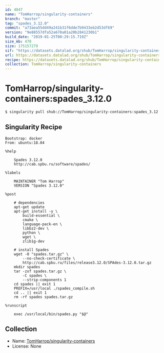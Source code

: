 ```yaml
---
id: 4847
name: "TomHarrop/singularity-containers"
branch: "master"
tag: "spades_3.12.0"
commit: "a73aea55dd49a241b31f6dde7b9433eb2d53df69"
version: "9e88557dfa52a678a01a20b2841230b1"
build_date: "2019-01-25T00:29:15.719Z"
size_mb: 478
size: 175157279
sif: "https://datasets.datalad.org/shub/TomHarrop/singularity-containers/spades_3.12.0/2019-01-25-a73aea55-9e88557d/9e88557dfa52a678a01a20b2841230b1.simg"
url: https://datasets.datalad.org/shub/TomHarrop/singularity-containers/spades_3.12.0/2019-01-25-a73aea55-9e88557d/
recipe: https://datasets.datalad.org/shub/TomHarrop/singularity-containers/spades_3.12.0/2019-01-25-a73aea55-9e88557d/Singularity
collection: TomHarrop/singularity-containers
---
```


# TomHarrop/singularity-containers:spades_3.12.0

```bash
$ singularity pull shub://TomHarrop/singularity-containers:spades_3.12.0
```

## Singularity Recipe

```singularity
Bootstrap: docker
From: ubuntu:18.04

%help

    Spades 3.12.0
    http://cab.spbu.ru/software/spades/

%labels

    MAINTAINER "Tom Harrop"
    VERSION "Spades 3.12.0"

%post

    # dependencies
    apt-get update
    apt-get install -y \
        build-essential \
        cmake \
        language-pack-en \
        libbz2-dev \
        python \
        wget \
        zlib1g-dev
        
    # install Spades
    wget -O "spades.tar.gz" \
        --no-check-certificate \
        http://cab.spbu.ru/files/release3.12.0/SPAdes-3.12.0.tar.gz
    mkdir spades
    tar -zxf spades.tar.gz \
        -C spades \
        --strip-components 1
    cd spades || exit 1
    PREFIX=/usr/local ./spades_compile.sh
    cd .. || exit 1
    rm -rf spades spades.tar.gz

%runscript

    exec /usr/local/bin/spades.py "$@"
```

## Collection

 - Name: [TomHarrop/singularity-containers](https://github.com/TomHarrop/singularity-containers)
 - License: None

